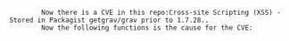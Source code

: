 
            Now there is a CVE in this repo:Cross-site Scripting (XSS) - Stored in Packagist getgrav/grav prior to 1.7.28..
            Now the following functions is the cause for the CVE:
            